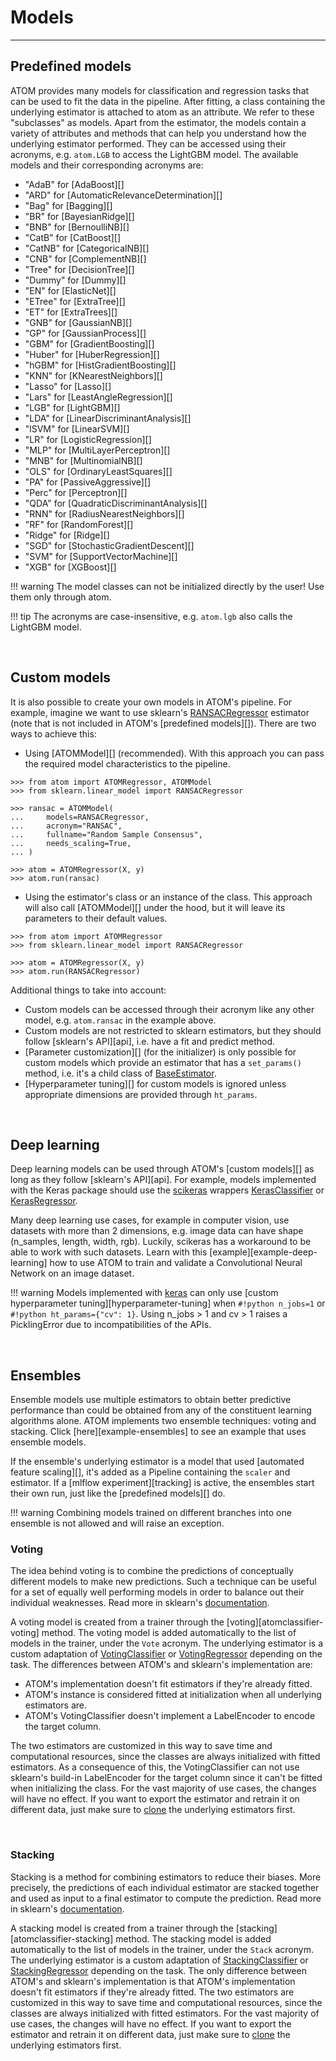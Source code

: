 # Models
--------

## Predefined models

ATOM provides many models for classification and regression tasks
that can be used to fit the data in the pipeline. After fitting, a
class containing the underlying estimator is attached to atom as an
attribute. We refer to these "subclasses" as models. Apart from the
estimator, the models contain a variety of attributes and methods that
can help you understand how the underlying estimator performed. They
can be accessed using their acronyms, e.g. `atom.LGB` to access the
LightGBM model. The available models and their corresponding
acronyms are:

* "AdaB" for [AdaBoost][]
* "ARD" for [AutomaticRelevanceDetermination][]
* "Bag" for [Bagging][]
* "BR" for [BayesianRidge][]
* "BNB" for [BernoulliNB][]
* "CatB" for [CatBoost][]
* "CatNB" for [CategoricalNB][]
* "CNB" for [ComplementNB][]
* "Tree" for [DecisionTree][]
* "Dummy" for [Dummy][]
* "EN" for [ElasticNet][]
* "ETree" for [ExtraTree][]
* "ET" for [ExtraTrees][]
* "GNB" for [GaussianNB][]
* "GP" for [GaussianProcess][]
* "GBM" for [GradientBoosting][]
* "Huber" for [HuberRegression][]
* "hGBM" for [HistGradientBoosting][]
* "KNN" for [KNearestNeighbors][]
* "Lasso" for [Lasso][]
* "Lars" for [LeastAngleRegression][]
* "LGB" for [LightGBM][]
* "LDA" for [LinearDiscriminantAnalysis][]
* "lSVM" for [LinearSVM][]
* "LR" for [LogisticRegression][]
* "MLP" for [MultiLayerPerceptron][]
* "MNB" for [MultinomialNB][]
* "OLS" for [OrdinaryLeastSquares][]
* "PA" for [PassiveAggressive][]
* "Perc" for [Perceptron][]
* "QDA" for [QuadraticDiscriminantAnalysis][]
* "RNN" for [RadiusNearestNeighbors][]
* "RF" for [RandomForest][]
* "Ridge" for [Ridge][]
* "SGD" for [StochasticGradientDescent][]
* "SVM" for [SupportVectorMachine][]
* "XGB" for [XGBoost][]

!!! warning
    The model classes can not be initialized directly by the user! Use
    them only through atom.

!!! tip
    The acronyms are case-insensitive, e.g. `atom.lgb` also calls
    the LightGBM model.

<br>

## Custom models

It is also possible to create your own models in ATOM's pipeline. For
example, imagine we want to use sklearn's [RANSACRegressor](https://scikit-learn.org/stable/modules/generated/sklearn.linear_model.RANSACRegressor.html)
estimator (note that is not included in ATOM's [predefined models][]).
There are two ways to achieve this:

* Using [ATOMModel][] (recommended). With this approach you can pass
  the required model characteristics to the pipeline.

```pycon
>>> from atom import ATOMRegressor, ATOMModel
>>> from sklearn.linear_model import RANSACRegressor

>>> ransac = ATOMModel(
...     models=RANSACRegressor,
...     acronym="RANSAC",
...     fullname="Random Sample Consensus",
...     needs_scaling=True,
... )

>>> atom = ATOMRegressor(X, y)
>>> atom.run(ransac)

```

* Using the estimator's class or an instance of the class. This approach
  will also call [ATOMModel][] under the hood, but it will leave its
  parameters to their default values.

```pycon
>>> from atom import ATOMRegressor
>>> from sklearn.linear_model import RANSACRegressor

>>> atom = ATOMRegressor(X, y)
>>> atom.run(RANSACRegressor)

```

Additional things to take into account:

* Custom models can be accessed through their acronym like any other model, e.g.
  `atom.ransac` in the example above.
* Custom models are not restricted to sklearn estimators, but they should
  follow [sklearn's API][api], i.e. have a fit and predict method.
* [Parameter customization][] (for the initializer) is only possible for
  custom models which provide an estimator that has a `set_params()` method,
  i.e. it's a child class of [BaseEstimator](https://scikit-learn.org/stable/modules/generated/sklearn.base.BaseEstimator.html).
* [Hyperparameter tuning][] for custom models is ignored unless appropriate
  dimensions are provided through `ht_params`.

<br>


## Deep learning

Deep learning models can be used through ATOM's [custom models][]
as long as they follow [sklearn's API][api]. For example, models
implemented with the Keras package should use the [scikeras](https://www.adriangb.com/scikeras/stable/)
wrappers [KerasClassifier](https://www.adriangb.com/scikeras/refs/heads/master/generated/scikeras.wrappers.KerasClassifier.html#scikeras.wrappers.KerasClassifier)
or [KerasRegressor](https://www.adriangb.com/scikeras/refs/heads/master/generated/scikeras.wrappers.KerasRegressor.html#scikeras.wrappers.KerasRegressor).

Many deep learning use cases, for example in computer vision, use datasets
with more than 2 dimensions, e.g. image data can have shape (n_samples,
length, width, rgb). Luckily, scikeras has a workaround to be able to work
with such datasets. Learn with this [example][example-deep-learning] how to
use ATOM to train and validate a Convolutional Neural Network on an image
dataset.

!!! warning
    Models implemented with [keras](https://keras.io/) can only use
    [custom hyperparameter tuning][hyperparameter-tuning] when `#!python n_jobs=1`
    or `#!python ht_params={"cv": 1}`. Using n_jobs > 1 and cv > 1 raises a
    PicklingError due to incompatibilities of the APIs.

<br>


## Ensembles

Ensemble models use multiple estimators to obtain better predictive
performance than could be obtained from any of the constituent learning
algorithms alone. ATOM implements two ensemble techniques: voting and
stacking. Click [here][example-ensembles] to see an example that uses
ensemble models.

If the ensemble's underlying estimator is a model that used [automated feature scaling][],
it's added as a Pipeline containing the `scaler` and estimator. If a
[mlflow experiment][tracking] is active, the ensembles start their own
run, just like the [predefined models][] do.

!!! warning
    Combining models trained on different branches into one ensemble is
    not allowed and will raise an exception.


### Voting

The idea behind voting is to combine the predictions of conceptually
different models to make new predictions. Such a technique can be
useful for a set of equally well performing models in order to balance
out their individual weaknesses. Read more in sklearn's [documentation](https://scikit-learn.org/stable/modules/ensemble.html#voting-classifier).

A voting model is created from a trainer through the [voting][atomclassifier-voting]
method. The voting model is added automatically to the list of
models in the trainer, under the `Vote` acronym. The underlying
estimator is a custom adaptation of [VotingClassifier](https://scikit-learn.org/stable/modules/generated/sklearn.ensemble.VotingClassifier.html)
or [VotingRegressor](https://scikit-learn.org/stable/modules/generated/sklearn.ensemble.VotingRegressor.html)
depending on the task. The differences between ATOM's and sklearn's
implementation are:

* ATOM's implementation doesn't fit estimators if they're already fitted.
* ATOM's instance is considered fitted at initialization when all underlying
  estimators are.
* ATOM's VotingClassifier doesn't implement a LabelEncoder to encode the
  target column.

The two estimators are customized in this way to save time and computational
resources, since the classes are always initialized with fitted estimators.
As a consequence of this, the VotingClassifier can not use sklearn's build-in
LabelEncoder for the target column since it can't be fitted when initializing
the class. For the vast majority of use cases, the changes will have no effect.
If you want to export the estimator and retrain it on different data, just make
sure to [clone](https://scikit-learn.org/stable/modules/generated/sklearn.base.clone.html)
the underlying estimators first.


<br>

### Stacking

Stacking is a method for combining estimators to reduce their biases.
More precisely, the predictions of each individual estimator are
stacked together and used as input to a final estimator to compute the
prediction. Read more in sklearn's [documentation](https://scikit-learn.org/stable/modules/ensemble.html#stacked-generalization).

A stacking model is created from a trainer through the [stacking][atomclassifier-stacking]
method. The stacking model is added automatically to the list of
models in the trainer, under the `Stack` acronym. The underlying
estimator is a custom adaptation of [StackingClassifier](https://scikit-learn.org/stable/modules/generated/sklearn.ensemble.StackingClassifier.html)
or [StackingRegressor](https://scikit-learn.org/stable/modules/generated/sklearn.ensemble.StackingRegressor.html)
depending on the task. The only difference between ATOM's and sklearn's
implementation is that ATOM's implementation doesn't fit estimators if
they're already fitted. The two estimators are customized in this way to
save time and computational resources, since the classes are always
initialized with fitted estimators. For the vast majority of use cases,
the changes will have no effect. If you want to export the estimator and
retrain it on different data, just make sure to [clone](https://scikit-learn.org/stable/modules/generated/sklearn.base.clone.html)
the underlying estimators first.
